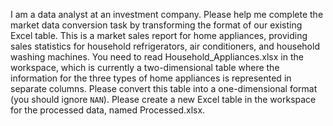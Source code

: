 I am a data analyst at an investment company. Please help me complete the market data conversion task by transforming the format of our existing Excel table. This is a market sales report for home appliances, providing sales statistics for household refrigerators, air conditioners, and household washing machines. You need to read Household_Appliances.xlsx in the workspace, which is currently a two-dimensional table where the information for the three types of home appliances is represented in separate columns. Please convert this table into a one-dimensional format (you should ignore `NAN`). Please create a new Excel table in the workspace for the processed data, named Processed.xlsx.

